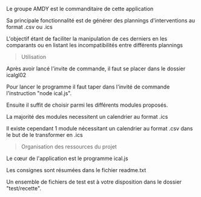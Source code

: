 

Le groupe AMDY est le commanditaire de cette application

Sa principale fonctionnalité est de générer des plannings d'interventions au format .csv ou .ics

L'objectif étant de faciliter la manipulation de ces derniers en les comparants ou en listant les incompatibilités entre différents plannings


> Utilisation


Après avoir lancé l'invite de commande, il faut se placer dans le dossier icalgl02

Pour lancer le programme il faut taper dans l'invité de commande    l'instruction "node ical.js".

Ensuite il suffit de choisir parmi les différents modules proposés.

La majorité des modules necessitent un calendrier au format .ics

Il existe cependant 1 module nécessitant un calendrier au format .csv dans le but de le transformer en .ics


> Organisation des ressources du projet


Le cœur de l'application est le programme ical.js

Les consignes sont résumées dans le fichier readme.txt

Un ensemble de fichiers de test est à votre disposition dans le dossier "test/recette".